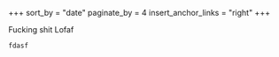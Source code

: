 +++
sort_by = "date"
paginate_by = 4
insert_anchor_links = "right"
+++

Fucking shit
Lofaf 
```
fdasf
```
